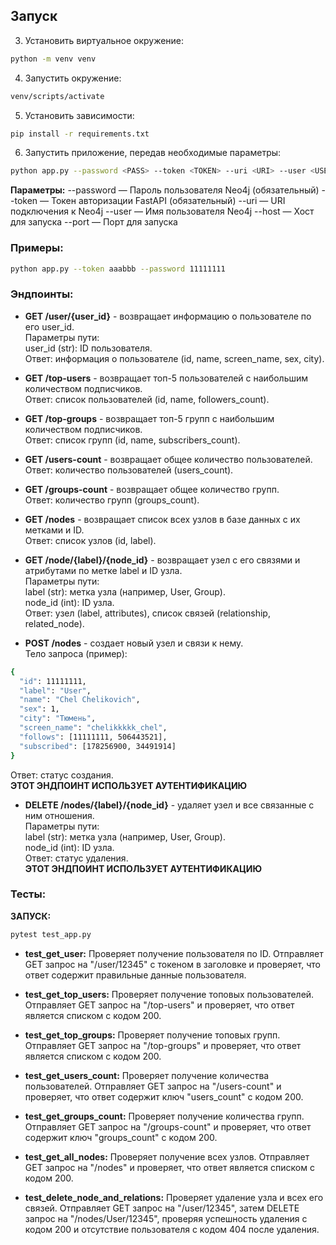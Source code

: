 
## Запуск

3. Установить виртуальное окружение:
```bash
python -m venv venv
```
4. Запустить окружение:
```bash
venv/scripts/activate
```
5. Установить зависимости:
```bash
pip install -r requirements.txt
```
6. Запустить приложение, передав необходимые параметры:
```bash
python app.py --password <PASS> --token <TOKEN> --uri <URI> --user <USER> --host <HOST> --port <PORT>
```

**Параметры:**
--password — Пароль пользователя Neo4j (обязательный)
--token — Токен авторизации FastAPI (обязательный)
--uri — URI подключения к Neo4j
--user — Имя пользователя Neo4j
--host — Хост для запуска
--port — Порт для запуска

### Примеры:
```bash
python app.py --token aaabbb --password 11111111
```

### Эндпоинты:

- **GET /user/{user_id}** - возвращает информацию о пользователе по его user_id.  
Параметры пути:  
user_id (str): ID пользователя.  
Ответ: информация о пользователе (id, name, screen_name, sex, city).  

- **GET /top-users** - возвращает топ-5 пользователей с наибольшим количеством подписчиков.  
Ответ: список пользователей (id, name, followers_count).  

- **GET /top-groups** - возвращает топ-5 групп с наибольшим количеством подписчиков.  
Ответ: список групп (id, name, subscribers_count).  

- **GET /users-count** - возвращает общее количество пользователей.  
Ответ: количество пользователей (users_count).  

- **GET /groups-count** - возвращает общее количество групп.  
Ответ: количество групп (groups_count).  

- **GET /nodes** - возвращает список всех узлов в базе данных с их метками и ID.  
Ответ: список узлов (id, label).  

- **GET /node/{label}/{node_id}** - возвращает узел с его связями и атрибутами по метке label и ID узла.  
Параметры пути:  
label (str): метка узла (например, User, Group).  
node_id (int): ID узла.  
Ответ: узел (label, attributes), список связей (relationship, related_node).  

- **POST /nodes** - создает новый узел и связи к нему.  
Тело запроса (пример):  
```bash
{  
  "id": 11111111,  
  "label": "User",  
  "name": "Chel Chelikovich",  
  "sex": 1,  
  "city": "Тюмень",  
  "screen_name": "chelikkkkk_chel",  
  "follows": [11111111, 506443521],  
  "subscribed": [178256900, 34491914]  
}  
```
Ответ: статус создания.  
**ЭТОТ ЭНДПОИНТ ИСПОЛЬЗУЕТ АУТЕНТИФИКАЦИЮ**

- **DELETE /nodes/{label}/{node_id}** - удаляет узел и все связанные с ним отношения.  
Параметры пути:  
label (str): метка узла (например, User, Group).  
node_id (int): ID узла.  
Ответ: статус удаления.  
**ЭТОТ ЭНДПОИНТ ИСПОЛЬЗУЕТ АУТЕНТИФИКАЦИЮ**

### Тесты:

**ЗАПУСК:**
```bash
pytest test_app.py
```
- **test_get_user:** Проверяет получение пользователя по ID. Отправляет GET запрос на "/user/12345" с токеном в заголовке и проверяет, что ответ содержит правильные данные пользователя.

- **test_get_top_users:** Проверяет получение топовых пользователей. Отправляет GET запрос на "/top-users" и проверяет, что ответ является списком с кодом 200.

- **test_get_top_groups:** Проверяет получение топовых групп. Отправляет GET запрос на "/top-groups" и проверяет, что ответ является списком с кодом 200.

- **test_get_users_count:** Проверяет получение количества пользователей. Отправляет GET запрос на "/users-count" и проверяет, что ответ содержит ключ "users_count" с кодом 200.

- **test_get_groups_count:** Проверяет получение количества групп. Отправляет GET запрос на "/groups-count" и проверяет, что ответ содержит ключ "groups_count" с кодом 200.

- **test_get_all_nodes:** Проверяет получение всех узлов. Отправляет GET запрос на "/nodes" и проверяет, что ответ является списком с кодом 200.

- **test_delete_node_and_relations:** Проверяет удаление узла и всех его связей. Отправляет GET запрос на "/user/12345", затем DELETE запрос на "/nodes/User/12345", проверяя успешность удаления с кодом 200 и отсутствие пользователя с кодом 404 после удаления.
